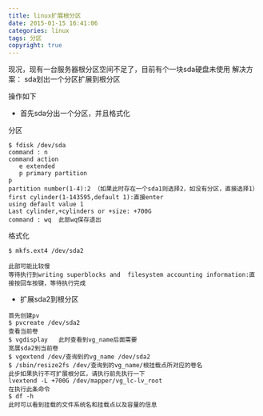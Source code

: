 ```yaml
---
title: linux扩展根分区
date: 2015-01-15 16:41:06
categories: linux
tags: 分区
copyright: true
---
```


现况，现有一台服务器根分区空间不足了，目前有个一块sda硬盘未使用
解决方案：
sda划出一个分区扩展到根分区

操作如下

- 首先sda分出一个分区，并且格式化

分区

````
$ fdisk /dev/sda
command : n
command action
   e extended
   p primary partition
p
partition number(1-4):2 （如果此时存在一个sda1则选择2，如没有分区，直接选择1）
first cylinder(1-143595,default 1):直接enter
using default value 1
Last cylinder,+cylinders or +size: +700G
command : wq  此部wq保存退出
````

格式化

````
$ mkfs.ext4 /dev/sda2

此部可能比较慢
等待执行到writing superblocks and  filesystem accounting information:直接按回车按键，等待执行完成
````

- 扩展sda2到根分区

````
首先创建pv
$ pvcreate /dev/sda2
查看当前卷
$ vgdisplay   此时查看到vg_name后面需要
宽展sda2到当前卷
$ vgextend /dev/查询到的vg_name /dev/sda2
$ /sbin/resize2fs /dev/查询到的vg_name/根挂载点所对应的卷名
此步如果执行不可扩展根分区，请执行前先执行一下 
lvextend -L +700G /dev/mapper/vg_lc-lv_root 
在执行此条命令
$ df -h
此时可以看到挂载的文件系统名和挂载点以及容量的信息
````
